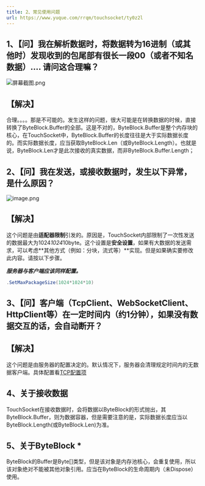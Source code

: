 ```yaml
---
title: 2、常见使用问题
url: https://www.yuque.com/rrqm/touchsocket/ty0z2l
---
```


<a name="qXw8O"></a>

## 1、【问】我在解析数据时，将数据转为16进制（或其他时）发现收到的包尾部有很长一段00（或者不知名数据）.... 请问这合理嘛？

![](..\assets\ty0z2l\1649121753532-6060d23d-4eb0-4d95-b36f-cca36be1214f.png)屏幕截图.png <a name="j0UU2"></a>

## 【解决】

合理。。。。那是不可能的。发生这样的问题，很大可能是在转换数据的时候，直接转换了ByteBlock.Buffer的全部。这是不对的，ByteBlock.Buffer是整个内存块的核心，在TouchSocket中，ByteBlock.Buffer的长度往往是大于实际数据长度的。而实际数据长度，应当获取ByteBlock.Len（或ByteBlock.Length）。也就是说，ByteBlock.Len才是此次接收的真实数据，而非ByteBlock.Buffer.Length；

<a name="KSqyX"></a>

## 2、【问】我在发送，或接收数据时，发生以下异常，是什么原因？

![image.png](..\assets\ty0z2l\1649643227477-bfcaca3c-c833-490e-b3c1-8fae090cb5be.png) <a name="nHbj3"></a>

## 【解决】

这个问题是由**适配器限制**引发的。原因是，TouchSocket内部限制了一次性发送的数据最大为1024*1024*10byte。这个设置是**安全设置**，如果有大数据的发送需求，可以考虑**其他方式（例如：分块，流式等）**实现。但是如果确实要修改此内容。请按以下步骤。

***服务器与客户端应该同样配置。***

```csharp
.SetMaxPackageSize(1024*1024*10)
```

<a name="XLkty"></a>

## 3、【问】客户端（TcpClient、WebSocketClient、HttpClient等）在一定时间内（约1分钟），如果没有数据交互的话，会自动断开？

<a name="N9Peo"></a>

## 【解决】

这个问题是由服务器的配置决定的。默认情况下，服务器会清理规定时间内的无数据客户端。具体配置看[TCP配置项](<..\二、Tcp组件\2.2 创建TcpService.md>) <a name="YjjWk"></a>

## 4、关于接收数据

TouchSocket在接收数据时，会将数据以ByteBlock的形式抛出，其ByteBlock.Buffer，则为数据容器，但是需要注意的是，实际数据长度应当以ByteBlock.Length(或ByteBlock.Len)为准。 <a name="sCgCj"></a>

## 5、关于ByteBlock *

ByteBlock的Buffer是Byte\[]类型，但是该对象是内存池核心，会重复使用，所以该对象绝对不能被其他对象引用。应当在ByteBlock的生命周期内（未Dispose）使用。
